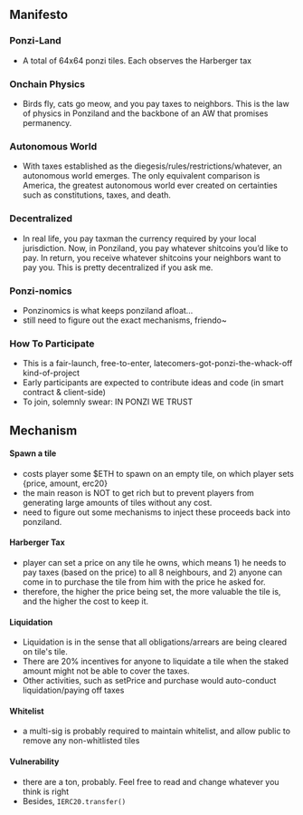 ## Manifesto

### Ponzi-Land 

- A total of 64x64 ponzi tiles. Each observes the Harberger tax

### Onchain Physics

- Birds fly, cats go meow, and you pay taxes to neighbors. This is the law of physics in Ponziland and the backbone of an AW that promises permanency.

### Autonomous World

- With taxes established as the diegesis/rules/restrictions/whatever, an autonomous world emerges. The only equivalent comparison is America, the greatest autonomous world ever created on certainties such as constitutions, taxes, and death.

### Decentralized

- In real life, you pay taxman the currency required by your local jurisdiction. Now, in Ponziland, you pay whatever shitcoins you’d like to pay. In return, you receive whatever shitcoins your neighbors want to pay you. This is pretty decentralized if you ask me.

### Ponzi-nomics 

- Ponzinomics is what keeps ponziland afloat…
- still need to figure out the exact mechanisms, friendo~

### How To Participate

- This is a fair-launch, free-to-enter, latecomers-got-ponzi-the-whack-off kind-of-project
- Early participants are expected to contribute ideas and code (in smart contract & client-side)
- To join, solemnly swear: IN PONZI WE TRUST


## Mechanism
#### Spawn a tile
- costs player some $ETH to spawn on an empty tile, on which player sets {price, amount, erc20}
- the main reason is NOT to get rich but to prevent players from generating large amounts of tiles without any cost.
- need to figure out some mechanisms to inject these proceeds back into ponziland.

#### Harberger Tax
- player can set a price on any tile he owns, which means 1) he needs to pay taxes (based on the price) to all 8 neighbours, and 2) anyone can come in to purchase the tile from him with the price he asked for.
- therefore, the higher the price being set, the more valuable the tile is, and the higher the cost to keep it.

#### Liquidation 
- Liquidation is in the sense that all obligations/arrears are being cleared on tile's tile.
- There are 20% incentives for anyone to liquidate a tile when the staked amount might not be able to cover the taxes.
- Other activities, such as setPrice and purchase would auto-conduct liquidation/paying off taxes

#### Whitelist
- a multi-sig is probably required to maintain whitelist, and allow public to remove any non-whitlisted tiles 

#### Vulnerability
- there are a ton, probably. Feel free to read and change whatever you think is right
- Besides, `IERC20.transfer()`

